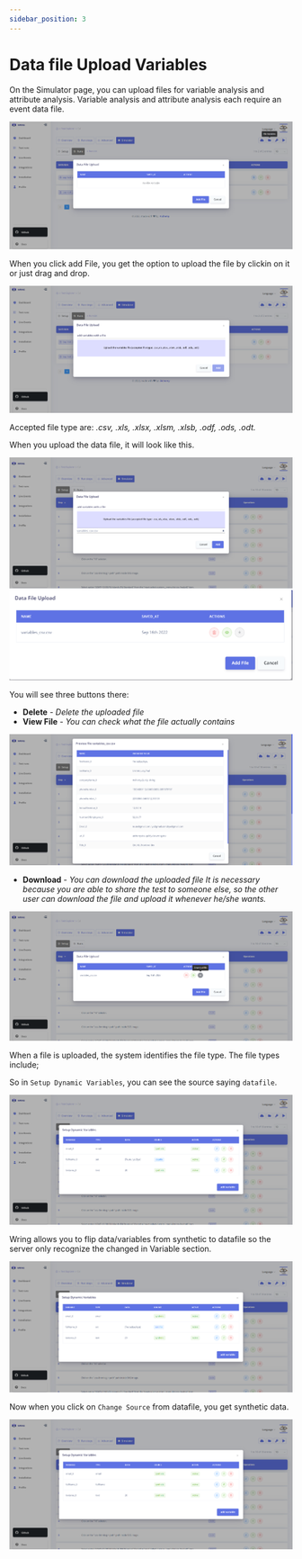 ```yaml
---
sidebar_position: 3
---
```


# Data file Upload Variables

On the Simulator page, you can upload files for variable analysis and attribute analysis. Variable analysis and attribute analysis each require an event data file. 

![Datafile](/img/datafile.png)

When you click add File, you get the option to upload the file by clickin on it or just drag and drop. 

![Datafile](/img/upload.png)

Accepted file type are: *.csv, .xls, .xlsx, .xlsm, .xlsb, .odf, .ods, .odt.*

When you upload the data file, it will look like this. 

![Datafile](/img/csv.png)
![Datafile](/img/ucsv.png)

You will see three buttons there: 

- **Delete** - *Delete the uploaded file*
- **View File** - *You can check what the file actually contains*

![Datafile](/img/view.png)

- **Download** - *You can download the uploaded file*
*It is necessary because you are able to share the test to someone else, so the other user can download the file and upload it whenever he/she wants.*

![Datafile](/img/download.png)

When a file is uploaded, the system identifies the file type. The file types include;

So in `Setup Dynamic Variables`, you can see the source saying `datafile`.

![Datafile](/img/vdatafile.png)

Wring allows you to flip data/variables from synthetic to datafile so the server only recognize the changed in Variable section. 

![Datafile](/img/source.png)

Now when you click on `Change Source` from datafile, you get synthetic data. 

![Datafile](/img/dy.png)

